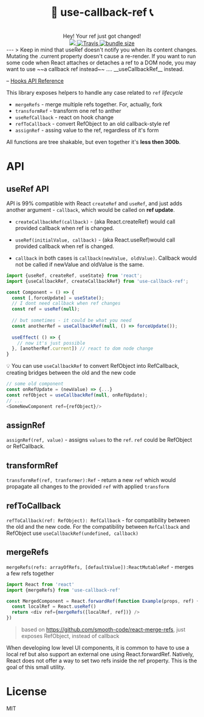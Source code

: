 <div align="center">
  <h1>🤙 use-callback-ref 📞</h1>
  <br/>
  Hey! Your ref just got changed!
  <br/>
    <a href="https://www.npmjs.com/package/kashe">
      <img src="https://img.shields.io/npm/v/use-callback-ref.svg?style=flat-square" />
    </a>
    <a href="https://travis-ci.org/theKashey/use-callback-ref">
       <img alt="Travis" src="https://img.shields.io/travis/theKashey/use-callback-ref/master.svg?style=flat-square">
    </a>
    <a href="https://bundlephobia.com/result?p=use-callback-ref">
      <img src="https://img.shields.io/bundlephobia/minzip/use-callback-ref.svg" alt="bundle size">
    </a> 
</div>
---
> Keep in mind that useRef doesn't notify you when its content changes.
Mutating the .current property doesn't cause a re-render.
If you want to run some code when React attaches or detaches a ref to a DOM node, 
you may want to use ~~a callback ref instead~~ .... __useCallbackRef__ instead.

– [Hooks API Reference](https://reactjs.org/docs/hooks-reference.html#useref)

This library exposes helpers to handle any case related to `ref` _lifecycle_

- `mergeRefs` - merge multiple refs together. For, actually, fork
- `transformRef` - transform one ref to anther
- `useRefCallback` - react on hook change
- `refToCallback` - convert RefObject to an old callback-style ref
- `assignRef` - assing value to the ref, regardless of it's form

All functions are tree shakable, but even together it's __less then 300b__.

# API
## useRef API
API is 99% compatible with React `createRef` and `useRef`, and just adds another argument - `callback`,
which would be called on __ref update__.

- `createCallbackRef(callback)` - (aka React.createRef) would call provided callback when ref is changed.
- `useRef(initialValue, callback)` - (aka React.useRef)would call provided callback when ref is changed.

- `callback` in both cases is `callback(newValue, oldValue)`. Callback would not be called if newValue and oldValue is the same.

```js
import {useRef, createRef, useState} from 'react';
import {useCallbackRef, createCallbackRef} from 'use-callback-ref';

const Component = () => {
  const [,forceUpdate] = useState();
  // I dont need callback when ref changes
  const ref = useRef(null); 
  
  // but sometimes - it could be what you need
  const anotherRef = useCallbackRef(null, () => forceUpdate());
  
  useEffect( () => {
    // now it's just possible
  }, [anotherRef.current]) // react to dom node change
}
```

💡 You can use `useCallbackRef` to convert RefObject into RefCallback, creating bridges between the old and the new code
```js
// some old component
const onRefUpdate = (newValue) => {...}
const refObject = useCallbackRef(null, onRefUpdate);
// ...
<SomeNewComponent ref={refObject}/>
```

## assignRef
`assignRef(ref, value)` - assigns `values` to the `ref`. `ref` could be RefObject or RefCallback.

## transformRef
`transformRef(ref, tranformer):Ref` - return a new `ref` which would propagate all changes to the provided `ref` with applied `transform`

## refToCallback
`refToCallback(ref: RefObject): RefCallback` - for compatibility between the old and the new code.
For the compatibility between `RefCallback` and RefObject use `useCallbackRef(undefined, callback)` 

## mergeRefs
`mergeRefs(refs: arrayOfRefs, [defaultValue]):ReactMutableRef` - merges a few refs together

```js
import React from 'react'
import {mergeRefs} from 'use-callback-ref'

const MergedComponent = React.forwardRef(function Example(props, ref) {
  const localRef = React.useRef()
  return <div ref={mergeRefs([localRef, ref])} />
})
```

> based on https://github.com/smooth-code/react-merge-refs, just exposes RefObject, instead of callback

When developing low level UI components, it is common to have to use a local ref but also support an external one using React.forwardRef. Natively, React does not offer a way to set two refs inside the ref property. This is the goal of this small utility.



# License
MIT
